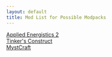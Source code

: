 ```yaml
---
layout: default
title: Mod List for Possible Modpacks
---
```


[Applied Energistics 2]()  
[Tinker's Construct]()  
[MystCraft]() 
 
